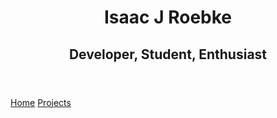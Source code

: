 <div class="info">
  <header markdown="0">
    <h1>Isaac J Roebke</h1>
    <h2>Developer, Student, Enthusiast</h2>
  </header>
</div>
<div markdown="1" class="menu">

  <a href="index.md">Home</a> <a href="projects.md">Projects</a>
</div>
